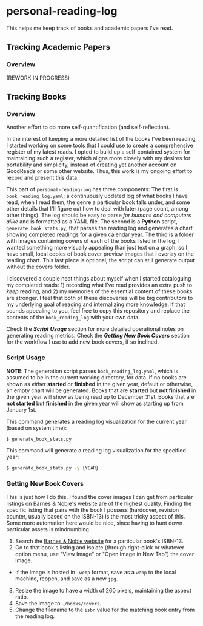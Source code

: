 # personal-reading-log

This helps me keep track of books and academic papers I've read.

## Tracking Academic Papers

### Overview

(REWORK IN PROGRESS)

## Tracking Books

### Overview

Another effort to do more self-quantification (and self-reflection).

In the interest of keeping a more detailed list of the books I've been reading, I started working on some tools that I could use to create a comprehensive register of my latest reads. I opted to build up a self-contained system for maintaining such a register, which aligns more closely with my desires for portability and simplicity, instead of creating yet another account on GoodReads or some other website. Thus, this work is my ongoing effort to record and present this data.

This part of `personal-reading-log` has three components: The first is `book_reading_log.yaml`; a continuously updated log of what books I have read, when I read them, the genre a particular book falls under, and some other details that I'll figure out how to deal with later (page count, among other things). The log should be easy to parse _for humans and computers alike_ and is formatted as a YAML file. The second is a **Python** script, `generate_book_stats.py`, that parses the reading log and generates a chart showing completed readings for a given calendar year.  The third is a folder with images containing covers of each of the books listed in the log; I wanted something more visually appealing than just text on a graph, so I have small, local copies of book cover preview images that I overlay on the reading chart. This last piece is optional, the script can still generate output without the covers folder.

I discovered a couple neat things about myself when I started cataloguing my completed reads: 1) recording what I've read provides an extra push to _keep_ reading, and 2) my memories of the essential content of these books are stronger. I feel that both of these discoveries will be big contributors to my underlying goal of reading and internalizing more knowledge. If that sounds appealing to you, feel free to copy this repository and replace the contents of the `book_reading_log` with your own data.

Check the **_Script Usage_** section for more detailed operational notes on generating reading metrics. Check the **_Getting New Book Covers_** section for the workflow I use to add new book covers, if so inclined.

### Script Usage

**NOTE**: The generation script parses `book_reading_log.yaml`, which is assumed to be in the current working directory, for data. If no books are shown as _either_ **started** or **finished** in the given year, default or otherwise, an empty chart will be generated. Books that are **started** but **not finished** in the given year will show as being read up to December 31st. Books that are **not started** but **finished** in the given year will show as starting up from January 1st.

This command generates a reading log visualization for the current year (based on system time):

```bash
$ generate_book_stats.py
```

This command will generate a reading log visualization for the specified year:

```bash
$ generate_book_stats.py -y {YEAR}
```

### Getting New Book Covers

This is just how I do this. I found the cover images I can get from particular listings on Barnes & Noble's website are of the highest quality. Finding the specific listing that pairs with the book I possess (hardcover, revision counter, usually based on the ISBN-13) is the most tricky aspect of this. Some more automation here would be nice, since having to hunt down particular assets is mindnumbing.

1. Search the [Barnes & Noble website](https://www.barnesandnoble.com/) for a particular book's ISBN-13.
2. Go to that book's listing and isolate (through right-click or whatever option menu, use "View Image" or "Open Image in New Tab") the cover image.
  * If the image is hosted in `.webp` format, save as a `webp` to the local machine, reopen, and save as a new `jpg`.
3. Resize the image to have a width of 260 pixels, maintaining the aspect ratio.
4. Save the image to `./books/covers`.
5. Change the filename to the `isbn` value for the matching book entry from the reading log.
